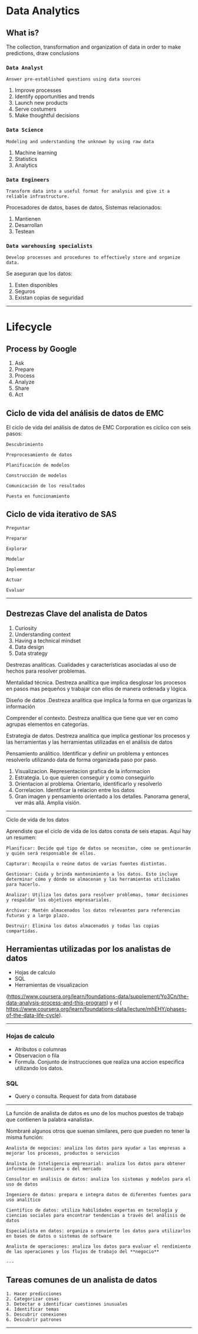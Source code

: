 
# Data Analytics

## What is?
The collection, transformation and organization of data in order to make predictions, draw conclusions


### `Data Analyst`
    Answer pre-established questions using data sources

1. Improve processes
2. Identify opportunities and trends
3. Launch new products
4. Serve costumers
5. Make thoughtful decisions

### `Data Science`
    Modeling and understanding the unknown by using raw data

1. Machine learning
2. Statistics
3. Analytics


### `Data Engineers`
    Transform data into a useful format for analysis and give it a reliable infrastructure.

Procesadores de datos, bases de datos, Sistemas relacionados: 

1. Mantienen
2. Desarrollan
3. Testean 

### `Data warehousing specialists`
    Develop processes and procedures to effectively store and organize data.

Se aseguran que los datos:

1. Esten disponibles
2. Seguros
3. Existan copias de seguridad

---

# Lifecycle

## Process by Google
1. Ask
2. Prepare
3. Process
4. Analyze
5. Share
6. Act

## Ciclo de vida del análisis de datos de EMC

El ciclo de vida del análisis de datos de EMC Corporation es cíclico con seis pasos:

    Descubrimiento

    Preprocesamiento de datos

    Planificación de modelos

    Construcción de modelos

    Comunicación de los resultados

    Puesta en funcionamiento



## Ciclo de vida iterativo de SAS
    Preguntar

    Preparar

    Explorar

    Modelar

    Implementar

    Actuar

    Evaluar
---

## Destrezas Clave del analista de Datos
1. Curiosity
2. Understanding context
3. Having a technical mindset
4. Data design
5. Data strategy

Destrezas analíticas. Cualidades y características asociadas al uso de hechos para resolver problemas.

Mentalidad técnica. Destreza analítica que implica desglosar los procesos en pasos mas pequeños y trabajar con ellos de manera ordenada y lógica.

Diseño de datos .Destreza analítica que implica la forma en que organizas la información

Comprender el contexto. Destreza analítica que tiene que ver en como agrupas elementos en categorías.

Estrategia de datos. Destreza analítica que implica gestionar los procesos y las herramientas y las herramientas utilizadas en el análisis de datos



Pensamiento análitico. Identificar y definir un problema y entonces resolverlo utilizando data de forma organizada paso por paso.
1. Visualizacion.  Representacion grafica de la informacion
2. Estrategia. Lo que quieren conseguir y como conseguirlo
3. Orientacion al problema. Orientarlo, identificarlo y resolverlo
4. Correlacion. Identificar la relacion entre los datos
5. Gran imagen y pensamiento orientado a los detalles. Panorama general, ver más allá. Amplia visión.


---

Ciclo de vida de los datos

Aprendiste que el ciclo de vida de los datos consta de seis etapas. Aquí hay un resumen:

    Planificar: Decide qué tipo de datos se necesitan, cómo se gestionarán y quién será responsable de ellos.

    Capturar: Recopila o reúne datos de varias fuentes distintas.

    Gestionar: Cuida y brinda mantenimiento a los datos. Esto incluye determinar cómo y dónde se almacenan y las herramientas utilizadas para hacerlo.

    Analizar: Utiliza los datos para resolver problemas, tomar decisiones y respaldar los objetivos empresariales.

    Archivar: Mantén almacenados los datos relevantes para referencias futuras y a largo plazo.

    Destruir: Elimina los datos almacenados y todas las copias compartidas.


## Herramientas utilizadas por los analistas de datos

- Hojas de calculo
- SQL
- Herramientas de visualizacion
  

 (https://www.coursera.org/learn/foundations-data/supplement/Yo3Cn/the-data-analysis-process-and-this-program) y el   ( https://www.coursera.org/learn/foundations-data/lecture/mhEHY/phases-of-the-data-life-cycle).

---

### Hojas de calculo

 - Atributos o columnas
 - Observacion o fila
 - Formula. Conjunto de instrucciones que realiza una accion especifica utilizando los datos.

### SQL
- Query o consulta. Request for data from database

---

La función de analista de datos es uno de los muchos puestos de trabajo que contienen la palabra «analista». 

Nombraré algunos otros que suenan similares, pero que pueden no tener la misma función:

    Analista de negocios: analiza los datos para ayudar a las empresas a mejorar los procesos, productos o servicios

    Analista de inteligencia empresarial: analiza los datos para obtener información financiera o del mercado

    Consultor en análisis de datos: analiza los sistemas y modelos para el uso de datos

    Ingeniero de datos: prepara e integra datos de diferentes fuentes para uso analítico

    Científico de datos: utiliza habilidades expertas en tecnología y ciencias sociales para encontrar tendencias a través del análisis de datos

    Especialista en datos: organiza o convierte los datos para utilizarlos en bases de datos o sistemas de software

    Analista de operaciones: analiza los datos para evaluar el rendimiento de las operaciones y los flujos de trabajo del **negocio**

    ---

## Tareas comunes de un analista de datos
    
    1. Hacer predicciones
    2. Categorizar cosas
    3. Detectar o identificar cuestiones inusuales
    4. Identificar temas
    5. Descubrir conexiones
    6. Descubrir patrones

---

